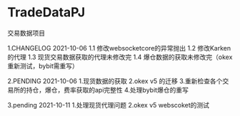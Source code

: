 # TradeDataPJ
交易数据项目

1.CHANGELOG
  2021-10-06
  1.1 修改websocketcore的异常抛出
  1.2 修改Karken的代理
  1.3 现货交易数据获取的代理未修改完
  1.4 爆仓数据的获取未修改完（okex重新测试，bybit需重写）
  
  


2.PENDING
 2021-10-06
 1.现货数据的获取
 2.okex v5 的迁移
 3.重新检查各个交易所的持仓，爆仓，费率获取的api完整性
 4.处理bybit爆仓的重写
 
 
 3.pending
 2021-10-11
 1.处理现货代理问题
 2.okex v5 webscoket的测试